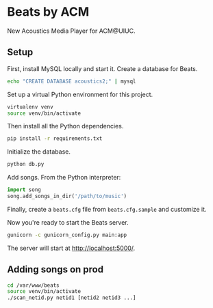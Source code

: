 Beats by ACM
============

New Acoustics Media Player for ACM@UIUC.

Setup
-----

First, install MySQL locally and start it. Create a database for Beats.

```bash
echo "CREATE DATABASE acoustics2;" | mysql
```

Set up a virtual Python environment for this project.

```bash
virtualenv venv
source venv/bin/activate
```

Then install all the Python dependencies.

```bash
pip install -r requirements.txt
```

Initialize the database.

```bash
python db.py
```

Add songs. From the Python interpreter:

```python
import song
song.add_songs_in_dir('/path/to/music')
```

Finally, create a `beats.cfg` file from `beats.cfg.sample` and customize it.

Now you're ready to start the Beats server.

```bash
gunicorn -c gunicorn_config.py main:app
```

The server will start at [http://localhost:5000/](http://localhost:5000/).

Adding songs on prod
--------------------
```bash
cd /var/www/beats
source venv/bin/activate
./scan_netid.py netid1 [netid2 netid3 ...]
```
